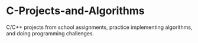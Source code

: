 # C-Projects-and-Algorithms

C/C++ projects from school assignments, practice implementing algorithms, and doing programming challenges.
